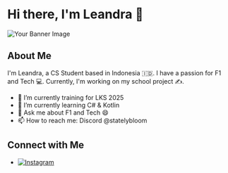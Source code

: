 # Hi there, I'm Leandra 👋

![Your Banner Image](https://4kwallpapers.com/images/wallpapers/macos-sequoia-4096x2264-17018.jpg)

## About Me

I'm Leandra, a CS Student based in Indonesia 🇮🇩. I have a passion for F1 and Tech 💻. Currently, I'm working on my school project ✍️.

- 🔭 I’m currently training for LKS 2025
- 🌱 I’m currently learning C# & Kotlin
- 💬 Ask me about F1 and Tech 😄
- 📫 How to reach me: Discord @statelybloom

## Connect with Me

- [![Instagram](https://img.shields.io/badge/-Instagram-purple)](https://www.instagram.com/lean.lately/)
